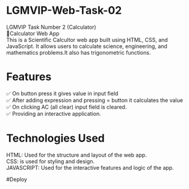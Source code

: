 # LGMVIP-Web-Task-02
LGMVIP Task Number 2 (Calculator)<br>
📲Calculator Web App<br>
This is a Scientific Calcultor web app built using HTML, CSS, and JavaScript. It allows users to calculate science, engineering, and mathematics problems.It also has trigonometric functions.<br>

# Features
✅ On button press it gives value in input field<br>
✅ After adding expression and pressing = button it calculates the value<br>
✅ On clicking AC (all clear) input field is cleared.<br>
✅ Providing an interactive application.<br>

# Technologies Used<br>
HTML: Used for the structure and layout of the web app.<br>
CSS: is used for styling and design.<br>
JAVASCRIPT: Used for the interactive features and logic of the app.<br>




#Deploy 

